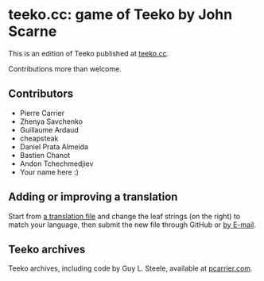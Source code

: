 # teeko.cc: game of Teeko by John Scarne

This is an edition of Teeko published at [teeko.cc](https://teeko.cc).

Contributions more than welcome.

## Contributors

- Pierre Carrier
- Zhenya Savchenko
- Guillaume Ardaud
- cheapsteak
- Daniel Prata Almeida
- Bastien Chanot
- Andon Tchechmedjiev
- Your name here :)

## Adding or improving a translation

Start from [a translation file](ui/src/translations/) and change the leaf strings (on the right) to match your language,
then submit the new file through GitHub or [by E-mail](mailto:pc@rrier.ca).

## Teeko archives

Teeko archives, including code by Guy L. Steele, available at [pcarrier.com](https://pcarrier.com/teeko).
